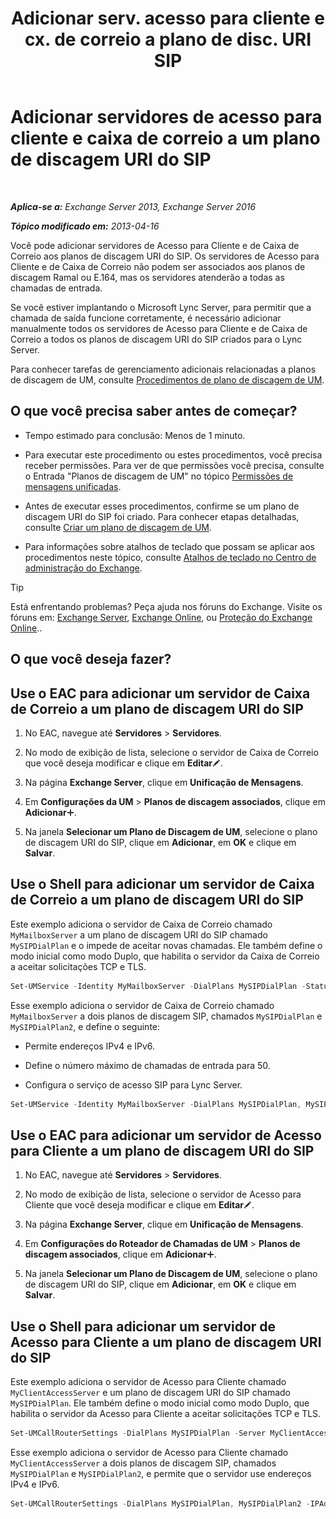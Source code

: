 ﻿---
title: 'Adicionar serv. acesso para cliente e cx. de correio a plano de disc. URI SIP'
TOCTitle: Adicionar servidores de acesso para cliente e caixa de correio a um plano de discagem URI do SIP
ms:assetid: 17fed308-ff0d-4e61-b9f9-e6680b6eccaa
ms:mtpsurl: https://technet.microsoft.com/pt-br/library/Aa996399(v=EXCHG.150)
ms:contentKeyID: 52058791
ms.date: 05/22/2018
mtps_version: v=EXCHG.150
ms.translationtype: MT
---

# Adicionar servidores de acesso para cliente e caixa de correio a um plano de discagem URI do SIP

 

_**Aplica-se a:** Exchange Server 2013, Exchange Server 2016_

_**Tópico modificado em:** 2013-04-16_

Você pode adicionar servidores de Acesso para Cliente e de Caixa de Correio aos planos de discagem URI do SIP. Os servidores de Acesso para Cliente e de Caixa de Correio não podem ser associados aos planos de discagem Ramal ou E.164, mas os servidores atenderão a todas as chamadas de entrada.

Se você estiver implantando o Microsoft Lync Server, para permitir que a chamada de saída funcione corretamente, é necessário adicionar manualmente todos os servidores de Acesso para Cliente e de Caixa de Correio a todos os planos de discagem URI do SIP criados para o Lync Server.

Para conhecer tarefas de gerenciamento adicionais relacionadas a planos de discagem de UM, consulte [Procedimentos de plano de discagem de UM](um-dial-plan-procedures-exchange-2013-help.md).

## O que você precisa saber antes de começar?

  - Tempo estimado para conclusão: Menos de 1 minuto.

  - Para executar este procedimento ou estes procedimentos, você precisa receber permissões. Para ver de que permissões você precisa, consulte o Entrada "Planos de discagem de UM" no tópico [Permissões de mensagens unificadas](unified-messaging-permissions-exchange-2013-help.md).

  - Antes de executar esses procedimentos, confirme se um plano de discagem URI do SIP foi criado. Para conhecer etapas detalhadas, consulte [Criar um plano de discagem de UM](https://docs.microsoft.com/pt-br/exchange/voice-mail-unified-messaging/connect-voice-mail-system/create-um-dial-plan).

  - Para informações sobre atalhos de teclado que possam se aplicar aos procedimentos neste tópico, consulte [Atalhos de teclado no Centro de administração do Exchange](keyboard-shortcuts-in-the-exchange-admin-center-exchange-online-protection-help.md).


> [!TIP]
> Está enfrentando problemas? Peça ajuda nos fóruns do Exchange. Visite os fóruns em: <A href="https://go.microsoft.com/fwlink/p/?linkid=60612">Exchange Server</A>, <A href="https://go.microsoft.com/fwlink/p/?linkid=267542">Exchange Online</A>, ou <A href="https://go.microsoft.com/fwlink/p/?linkid=285351">Proteção do Exchange Online</A>..



## O que você deseja fazer?

## Use o EAC para adicionar um servidor de Caixa de Correio a um plano de discagem URI do SIP

1.  No EAC, navegue até **Servidores** \> **Servidores**.

2.  No modo de exibição de lista, selecione o servidor de Caixa de Correio que você deseja modificar e clique em **Editar**![Ícone de edição](images/JJ218640.6f53ccb2-1f13-4c02-bea0-30690e6ea71d(EXCHG.150).gif "Ícone de edição").

3.  Na página **Exchange Server**, clique em **Unificação de Mensagens**.

4.  Em **Configurações da UM** \> **Planos de discagem associados**, clique em **Adicionar**![Ícone Adicionar](images/JJ218640.c1e75329-d6d7-4073-a27d-498590bbb558(EXCHG.150).gif "Ícone Adicionar").

5.  Na janela **Selecionar um Plano de Discagem de UM**, selecione o plano de discagem URI do SIP, clique em **Adicionar**, em **OK** e clique em **Salvar**.

## Use o Shell para adicionar um servidor de Caixa de Correio a um plano de discagem URI do SIP

Este exemplo adiciona o servidor de Caixa de Correio chamado `MyMailboxServer` a um plano de discagem URI do SIP chamado `MySIPDialPlan` e o impede de aceitar novas chamadas. Ele também define o modo inicial como modo Duplo, que habilita o servidor da Caixa de Correio a aceitar solicitações TCP e TLS.

```powershell
Set-UMService -Identity MyMailboxServer -DialPlans MySIPDialPlan -Status Disabled -UMStartupMode Dual
```

Esse exemplo adiciona o servidor de Caixa de Correio chamado `MyMailboxServer` a dois planos de discagem SIP, chamados `MySIPDialPlan` e `MySIPDialPlan2`, e define o seguinte:

  - Permite endereços IPv4 e IPv6.

  - Define o número máximo de chamadas de entrada para 50.

  - Configura o serviço de acesso SIP para Lync Server.

<!-- end list -->

```powershell
Set-UMService -Identity MyMailboxServer -DialPlans MySIPDialPlan, MySIPDialPlan2 -IPAddressFamily Any -MaxCallsAllowed 50 -SipAccessService northamerica.lyncpoolna.contoso.com
```

## Use o EAC para adicionar um servidor de Acesso para Cliente a um plano de discagem URI do SIP

1.  No EAC, navegue até **Servidores** \> **Servidores**.

2.  No modo de exibição de lista, selecione o servidor de Acesso para Cliente que você deseja modificar e clique em **Editar**![Ícone de edição](images/JJ218640.6f53ccb2-1f13-4c02-bea0-30690e6ea71d(EXCHG.150).gif "Ícone de edição").

3.  Na página **Exchange Server**, clique em **Unificação de Mensagens**.

4.  Em **Configurações do Roteador de Chamadas de UM** \> **Planos de discagem associados**, clique em **Adicionar**![Ícone Adicionar](images/JJ218640.c1e75329-d6d7-4073-a27d-498590bbb558(EXCHG.150).gif "Ícone Adicionar").

5.  Na janela **Selecionar um Plano de Discagem de UM**, selecione o plano de discagem URI do SIP, clique em **Adicionar**, em **OK** e clique em **Salvar**.

## Use o Shell para adicionar um servidor de Acesso para Cliente a um plano de discagem URI do SIP

Este exemplo adiciona o servidor de Acesso para Cliente chamado `MyClientAccessServer` e um plano de discagem URI do SIP chamado `MySIPDialPlan`. Ele também define o modo inicial como modo Duplo, que habilita o servidor da Acesso para Cliente a aceitar solicitações TCP e TLS.

```powershell
Set-UMCallRouterSettings -DialPlans MySIPDialPlan -Server MyClientAccessServer -UMStartupMode Dual
```

Esse exemplo adiciona o servidor de Acesso para Cliente chamado `MyClientAccessServer` a dois planos de discagem SIP, chamados `MySIPDialPlan` e `MySIPDialPlan2`, e permite que o servidor use endereços IPv4 e IPv6.

```powershell
Set-UMCallRouterSettings -DialPlans MySIPDialPlan, MySIPDialPlan2 -IPAddressFamily Any -Server MyClientAccessServer
```

